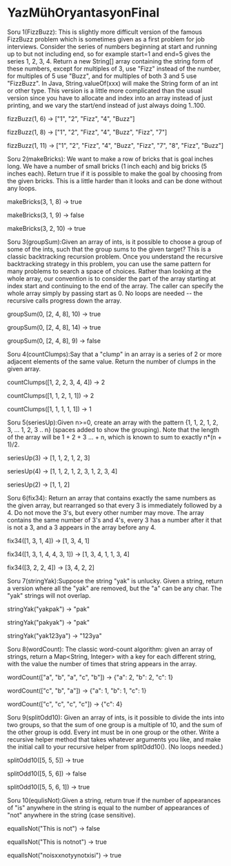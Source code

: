 # YazMühOryantasyonFinal



Soru 1(FizzBuzz): This is slightly more difficult version of the famous FizzBuzz problem which is sometimes given as a first problem for job interviews. Consider the series of numbers beginning at start and running up to but not including end, so for example start=1 and end=5 gives the series 1, 2, 3, 4. Return a new String[] array containing the string form of these numbers, except for multiples of 3, use "Fizz" instead of the number, for multiples of 5 use "Buzz", and for multiples of both 3 and 5 use "FizzBuzz". In Java, String.valueOf(xxx) will make the String form of an int or other type. This version is a little more complicated than the usual version since you have to allocate and index into an array instead of just printing, and we vary the start/end instead of just always doing 1..100.

fizzBuzz(1, 6) → ["1", "2", "Fizz", "4", "Buzz"]

fizzBuzz(1, 8) → ["1", "2", "Fizz", "4", "Buzz", "Fizz", "7"]

fizzBuzz(1, 11) → ["1", "2", "Fizz", "4", "Buzz", "Fizz", "7", "8", "Fizz", "Buzz"]


Soru 2(makeBricks): We want to make a row of bricks that is goal inches long. We have a number of small bricks (1 inch each) and big bricks (5 inches each). Return true if it is possible to make the goal by choosing from the given bricks. This is a little harder than it looks and can be done without any loops.

makeBricks(3, 1, 8) → true

makeBricks(3, 1, 9) → false

makeBricks(3, 2, 10) → true


 Soru 3(groupSum):Given an array of ints, is it possible to choose a group of some of the ints, such that the group sums to the given target? This is a classic backtracking recursion problem. Once you understand the recursive backtracking strategy in this problem, you can use the same pattern for many problems to search a space of choices. Rather than looking at the whole array, our convention is to consider the part of the array starting at index start and continuing to the end of the array. The caller can specify the whole array simply by passing start as 0. No loops are needed -- the recursive calls progress down the array.

groupSum(0, [2, 4, 8], 10) → true

groupSum(0, [2, 4, 8], 14) → true

groupSum(0, [2, 4, 8], 9) → false

Soru 4(countClumps):Say that a "clump" in an array is a series of 2 or more adjacent elements of the same value. Return the number of clumps in the given array.

countClumps([1, 2, 2, 3, 4, 4]) → 2

countClumps([1, 1, 2, 1, 1]) → 2

countClumps([1, 1, 1, 1, 1]) → 1


Soru 5(seriesUp):Given n>=0, create an array with the pattern {1,    1, 2,    1, 2, 3,   ... 1, 2, 3 .. n} (spaces added to show the grouping). Note that the length of the array will be 1 + 2 + 3 ... + n, which is known to sum to exactly n*(n + 1)/2.

seriesUp(3) → [1, 1, 2, 1, 2, 3]

seriesUp(4) → [1, 1, 2, 1, 2, 3, 1, 2, 3, 4]

seriesUp(2) → [1, 1, 2]


Soru 6(fix34): Return an array that contains exactly the same numbers as the given array, but rearranged so that every 3 is immediately followed by a 4. Do not move the 3's, but every other number may move. The array contains the same number of 3's and 4's, every 3 has a number after it that is not a 3, and a 3 appears in the array before any 4.

fix34([1, 3, 1, 4]) → [1, 3, 4, 1]

fix34([1, 3, 1, 4, 4, 3, 1]) → [1, 3, 4, 1, 1, 3, 4]

fix34([3, 2, 2, 4]) → [3, 4, 2, 2]



Soru 7(stringYak):Suppose the string "yak" is unlucky. Given a string, return a version where all the "yak" are removed, but the "a" can be any char. The "yak" strings will not overlap.

stringYak("yakpak") → "pak"

stringYak("pakyak") → "pak"

stringYak("yak123ya") → "123ya"

Soru 8(wordCount): The classic word-count algorithm: given an array of strings, return a Map<String, Integer> with a key for each different string, with the value the number of times that string appears in the array.

wordCount(["a", "b", "a", "c", "b"]) → {"a": 2, "b": 2, "c": 1}

wordCount(["c", "b", "a"]) → {"a": 1, "b": 1, "c": 1}

wordCount(["c", "c", "c", "c"]) → {"c": 4}


Soru 9(splitOdd10): Given an array of ints, is it possible to divide the ints into two groups, so that the sum of one group is a multiple of 10, and the sum of the other group is odd. Every int must be in one group or the other. Write a recursive helper method that takes whatever arguments you like, and make the initial call to your recursive helper from splitOdd10(). (No loops needed.)

splitOdd10([5, 5, 5]) → true

splitOdd10([5, 5, 6]) → false

splitOdd10([5, 5, 6, 1]) → true


Soru 10(equlisNot):Given a string, return true if the number of appearances of "is" anywhere in the string is equal to the number of appearances of "not" anywhere in the string (case sensitive).

equalIsNot("This is not") → false

equalIsNot("This is notnot") → true

equalIsNot("noisxxnotyynotxisi") → true

